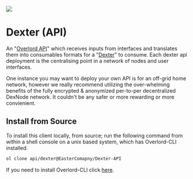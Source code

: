 <img src="https://scontent-lhr8-2.xx.fbcdn.net/v/t39.30808-6/473728720_9688065581208291_5480729422121558906_n.png?_nc_cat=103&ccb=1-7&_nc_sid=cc71e4&_nc_ohc=IYXUQMNJm6AQ7kNvgFWQWCb&_nc_zt=23&_nc_ht=scontent-lhr8-2.xx&_nc_gid=A6YCMKXqb8HwpdzrsNplUZP&oh=00_AYAp7Njj9yHVxbfAN-8SZJ_NzP-GU4am-1kAIrX4C0UShg&oe=67A97E85"/>

# Dexter (API)

An "[Overlord API](https://github.com/EasterCompany/Overlord-API)" which receives inputs from interfaces and translates them into consumables formats for a "[Dexter](https://github.com/EasterCompany/Dexter)" to consume.
Each dexter api deployment is the centralising point in a network of nodes and user interfaces.

One instance you may want to deploy your own API is for an off-grid home network, however we really recommend utilizing the over-whelming benefits of the fully encrypted & anonymized per-to-per decentralized DexNode network.
It couldn't be any safer or more rewarding or more convienient.

## Install from Source

To install this client locally, from source; run the following command from within a shell console on a unix based system, which
has Overlord-CLI installed.

```bash
ol clone api/dexter@EasterComapny/Dexter-API
```

If you need to install Overlord-CLI click [here](https://github.com/EasterCompany/Overlord-CLI).
